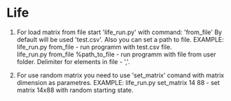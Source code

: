 # Life

1) For load matrix from file start 'life_run.py' with command: 'from_file'
   By default will be used 'test.csv'. Also you can set a path to file.
   EXAMPLE: life_run.py from_file - run programm with test.csv file.     
            life_run.py from_file %path_to_file - run programm with file from user folder. 
   Delimiter for elements in file - ','. 
   
2) For use random matrix you need to use 'set_matrix' comand with matrix dimension as parametres.
   EXAMPLE: life_run.py set_matrix 14 88 - set matrix 14x88 with random starting state.
